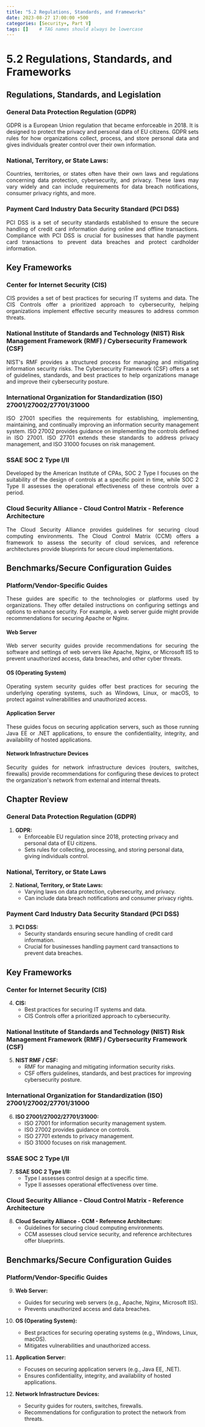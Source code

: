 ```yaml
---
title: "5.2 Regulations, Standards, and Frameworks"
date: 2023-08-27 17:00:00 +500
categories: [Security+, Part V]
tags: []    # TAG names should always be lowercase
---
```


<style>
  p {
    text-align: justify;
  }
  </style>


# 5.2 Regulations, Standards, and Frameworks


## Regulations, Standards, and Legislation

### General Data Protection Regulation (GDPR)

GDPR is a European Union regulation that became enforceable in 2018. It is designed to protect the privacy and personal data of EU citizens. GDPR sets rules for how organizations collect, process, and store personal data and gives individuals greater control over their own information.

### National, Territory, or State Laws:

Countries, territories, or states often have their own laws and regulations concerning data protection, cybersecurity, and privacy. These laws may vary widely and can include requirements for data breach notifications, consumer privacy rights, and more.

### Payment Card Industry Data Security Standard (PCI DSS)

PCI DSS is a set of security standards established to ensure the secure handling of credit card information during online and offline transactions. Compliance with PCI DSS is crucial for businesses that handle payment card transactions to prevent data breaches and protect cardholder information.

## Key Frameworks

### Center for Internet Security (CIS)

CIS provides a set of best practices for securing IT systems and data. The CIS Controls offer a prioritized approach to cybersecurity, helping organizations implement effective security measures to address common threats.

### National Institute of Standards and Technology (NIST) Risk Management Framework (RMF) / Cybersecurity Framework (CSF)

NIST's RMF provides a structured process for managing and mitigating information security risks. The Cybersecurity Framework (CSF) offers a set of guidelines, standards, and best practices to help organizations manage and improve their cybersecurity posture.

### International Organization for Standardization (ISO) 27001/27002/27701/31000

ISO 27001 specifies the requirements for establishing, implementing, maintaining, and continually improving an information security management system. ISO 27002 provides guidance on implementing the controls defined in ISO 27001. ISO 27701 extends these standards to address privacy management, and ISO 31000 focuses on risk management.

### SSAE SOC 2 Type I/II

Developed by the American Institute of CPAs, SOC 2 Type I focuses on the suitability of the design of controls at a specific point in time, while SOC 2 Type II assesses the operational effectiveness of these controls over a period.

### Cloud Security Alliance - Cloud Control Matrix - Reference Architecture

The Cloud Security Alliance provides guidelines for securing cloud computing environments. The Cloud Control Matrix (CCM) offers a framework to assess the security of cloud services, and reference architectures provide blueprints for secure cloud implementations.

## Benchmarks/Secure Configuration Guides

### Platform/Vendor-Specific Guides

These guides are specific to the technologies or platforms used by organizations. They offer detailed instructions on configuring settings and options to enhance security. For example, a web server guide might provide recommendations for securing Apache or Nginx.

#### Web Server

Web server security guides provide recommendations for securing the software and settings of web servers like Apache, Nginx, or Microsoft IIS to prevent unauthorized access, data breaches, and other cyber threats.

#### OS (Operating System)

Operating system security guides offer best practices for securing the underlying operating systems, such as Windows, Linux, or macOS, to protect against vulnerabilities and unauthorized access.

#### Application Server

These guides focus on securing application servers, such as those running Java EE or .NET applications, to ensure the confidentiality, integrity, and availability of hosted applications.

#### Network Infrastructure Devices

Security guides for network infrastructure devices (routers, switches, firewalls) provide recommendations for configuring these devices to protect the organization's network from external and internal threats.

## Chapter Review

### General Data Protection Regulation (GDPR)

1. **GDPR:**
   - Enforceable EU regulation since 2018, protecting privacy and personal data of EU citizens.
   - Sets rules for collecting, processing, and storing personal data, giving individuals control.

### National, Territory, or State Laws

2. **National, Territory, or State Laws:**
   - Varying laws on data protection, cybersecurity, and privacy.
   - Can include data breach notifications and consumer privacy rights.

### Payment Card Industry Data Security Standard (PCI DSS)

3. **PCI DSS:**
   - Security standards ensuring secure handling of credit card information.
   - Crucial for businesses handling payment card transactions to prevent data breaches.

## Key Frameworks

### Center for Internet Security (CIS)

4. **CIS:**
   - Best practices for securing IT systems and data.
   - CIS Controls offer a prioritized approach to cybersecurity.

### National Institute of Standards and Technology (NIST) Risk Management Framework (RMF) / Cybersecurity Framework (CSF)

5. **NIST RMF / CSF:**
   - RMF for managing and mitigating information security risks.
   - CSF offers guidelines, standards, and best practices for improving cybersecurity posture.

### International Organization for Standardization (ISO) 27001/27002/27701/31000

6. **ISO 27001/27002/27701/31000:**
   - ISO 27001 for information security management system.
   - ISO 27002 provides guidance on controls.
   - ISO 27701 extends to privacy management.
   - ISO 31000 focuses on risk management.

### SSAE SOC 2 Type I/II

7. **SSAE SOC 2 Type I/II:**
   - Type I assesses control design at a specific time.
   - Type II assesses operational effectiveness over time.

### Cloud Security Alliance - Cloud Control Matrix - Reference Architecture

8. **Cloud Security Alliance - CCM - Reference Architecture:**
   - Guidelines for securing cloud computing environments.
   - CCM assesses cloud service security, and reference architectures offer blueprints.

## Benchmarks/Secure Configuration Guides

### Platform/Vendor-Specific Guides

9. **Web Server:**
   - Guides for securing web servers (e.g., Apache, Nginx, Microsoft IIS).
   - Prevents unauthorized access and data breaches.

10. **OS (Operating System):**
    - Best practices for securing operating systems (e.g., Windows, Linux, macOS).
    - Mitigates vulnerabilities and unauthorized access.

11. **Application Server:**
    - Focuses on securing application servers (e.g., Java EE, .NET).
    - Ensures confidentiality, integrity, and availability of hosted applications.

12. **Network Infrastructure Devices:**
    - Security guides for routers, switches, firewalls.
    - Recommendations for configuration to protect the network from threats.